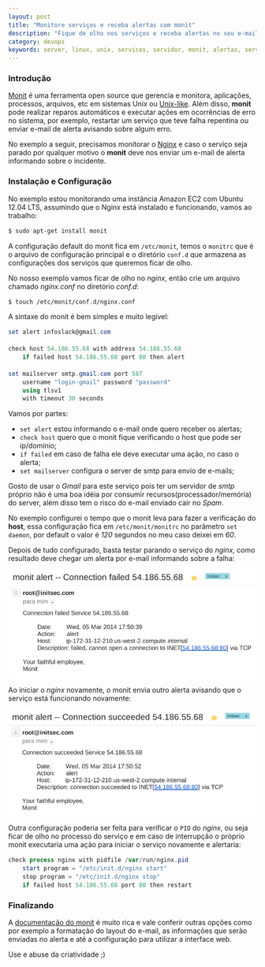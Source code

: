 ```yaml
---
layout: post
title: "Monitore serviços e receba alertas com monit"
description: "Fique de olho nos serviços e receba alertas no seu e-mail, use Monit"
category: devops
keywords: server, linux, unix, services, servidor, monit, alertas, serviços, devops
---
```


### Introdução

[Monit](http://mmonit.com/monit/) é uma ferramenta open source que gerencia e
monitora, aplicações, processos, arquivos, etc em sistemas Unix ou [Unix-like](http://en.wikipedia.org/wiki/Unix-like).
Além disso, **monit** pode realizar reparos automáticos e executar ações em
ocorrências de erro no sistema, por exemplo, restartar um serviço que teve falha
repentina ou enviar e-mail de alerta avisando sobre algum erro.

No exemplo a seguir, precisamos monitorar o [Nginx](http://nginx.org/) e caso o
serviço seja parado por qualquer motivo o **monit** deve nos enviar um e-mail
de alerta informando sobre o incidente.

### Instalação e Configuração

No exemplo estou monitorando uma instância Amazon EC2 com Ubuntu 12.04 LTS,
assumindo que o Nginx está instalado e funcionando, vamos ao trabalho:

```bash
$ sudo apt-get install monit
```

A configuração default do monit fica em `/etc/monit`, temos o `monitrc` que é
o arquivo de configuração principal e o diretório `conf.d` que  armazena as
configurações dos serviços que queremos ficar de olho.

No nosso exemplo vamos ficar de olho no *nginx*, então crie um arquivo chamado
*nginx.conf* no diretório *conf.d*:

```bash
$ touch /etc/monit/conf.d/nginx.conf
```

A sintaxe do monit é bem simples e muito legível:

```powershell
set alert infoslack@gmail.com

check host 54.186.55.68 with address 54.186.55.68
    if failed host 54.186.55.68 port 80 then alert

set mailserver smtp.gmail.com port 587
    username "login-gmail" password "password"
    using tlsv1
    with timeout 30 seconds
```

Vamos por partes:

* `set alert` estou informando o e-mail onde quero receber os alertas;
* `check host` quero que o monit fique verificando o host que pode ser ip/domínio;
* `if failed` em caso de falha ele deve executar uma ação, no caso o alerta;
* `set mailserver` configura o server de smtp para envio de e-mails;

Gosto de usar o *Gmail* para este serviço pois ter um servidor de *smtp* próprio
não é uma boa idéia por consumir recursos(processador/memória) do server, além
disso tem o risco do e-mail enviado cair no *Spam*.

No exemplo configurei o tempo que o monit leva para fazer a verificação do
**host**, essa configuração fica em `/etc/monit/monitrc` no parâmetro
`set daemon`, por default o valor é *120* segundos no meu caso deixei em *60*.

Depois de tudo configurado, basta testar parando o serviço do *nginx*, como
resultado deve chegar um alerta por e-mail informando sobre a falha:

![Alerta monit](/images/monit-alert-fail.png)

Ao iniciar o *nginx* novamente, o monit envia outro alerta avisando que o
serviço está funcionando novamente:

![Alerta monit](/images/monit-alert-success.png)

Outra configuração poderia ser feita para verificar o `PID` do *nginx*, ou seja
ficar de olho no processo do serviço e em caso de interrupção o próprio monit
executaria uma ação para iniciar o serviço novamente e alertaria:

```powershell
check process nginx with pidfile /var/run/nginx.pid
    start program = "/etc/init.d/nginx start"
    stop program = "/etc/init.d/nginx stop"
    if failed host 54.186.55.68 port 80 then restart
```

### Finalizando

A [documentação do monit](http://mmonit.com/monit/documentation/monit.html) é muito rica e vale conferir outras opções como por
exemplo a formatação do layout do e-mail, as informações que serão enviadas no
alerta e até a configuração para utilizar a interface web.

Use e abuse da criatividade ;)
